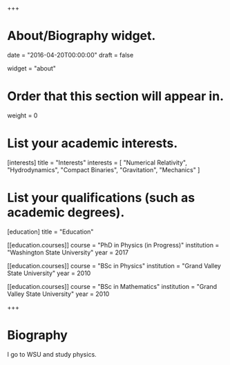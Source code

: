 +++
# About/Biography widget.

date = "2016-04-20T00:00:00"
draft = false

widget = "about"

# Order that this section will appear in.
weight = 0

# List your academic interests.
[interests]
  title = "Interests"
  interests = [
    "Numerical Relativity",
    "Hydrodynamics",
    "Compact Binaries",
    "Gravitation",
    "Mechanics"
  ]

# List your qualifications (such as academic degrees).
[education]
  title = "Education"

[[education.courses]]
  course = "PhD in Physics (in Progress)"
  institution = "Washington State University"
  year = 2017

[[education.courses]]
  course = "BSc in Physics"
  institution = "Grand Valley State University"
  year = 2010

[[education.courses]]
  course = "BSc in Mathematics"
  institution = "Grand Valley State University"
  year = 2010
 
+++

# Biography

I go to WSU and study physics.
